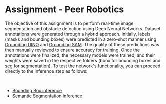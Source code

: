 # Assignment - Peer Robotics
The objective of this assignment is to perform real-time image segmentation and obstacle detection using Deep Neural Networks. Dataset annotations were generated through a hybrid approach. Initially, labels (masks and bounding boxes) were predicted in a zero-shot manner using [Grounding DINO](https://github.com/IDEA-Research/GroundingDINO) and [Grounding SAM](https://github.com/IDEA-Research/Grounded-Segment-Anything). The quality of these predictions was then manually reviewed to ensure accuracy for training. Once the annotations were finalized, the necessary models were trained, and their weights were saved in the respective folders (bbox for bounding boxes and seg for segmentation). To test the network's functionality, you can proceed directly to the inference step as follows:

<br>

- [Bounding Box inference](./bbox/README.md)  
- [Semantic Segmentation inference](./seg/README.md)


<!-- ## Custom Training 
### Segmentation
The repo contains scripts to reproduce results and to perform training on custom dataset. To get started, 

```
## Clone the repo 
git clone https://github.com/splion-360/peer-robotics.git
./setup.sh
python train.py
```

`NOTE: The setup is still incomplete and will try to push the changes ASAP`
### Bounding box
Two implementations of Yolov3 is contained inside the `object-detection` folder. One is my custom implementation from scratch and the other one is forked from [here](https://github.com/ultralytics/yolov3). 
```
TODO: to be filled later
```
`NOTE: The setup is still incomplete and will try to push the changes ASAP` -->
